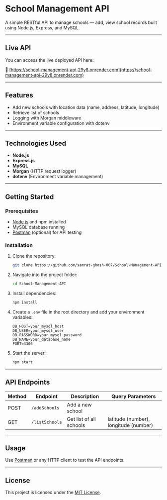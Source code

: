 # School Management API

A simple RESTful API to manage schools — add, view school records built using Node.js, Express, and MySQL.

---

## Live API

You can access the live deployed API here:

🔗 [https://school-management-api-29y8.onrender.com](https://school-management-api-29y8.onrender.com)

---


## Features

- Add new schools with location data (name, address, latitude, longitude)
- Retrieve list of schools
- Logging with Morgan middleware
- Environment variable configuration with dotenv

---

## Technologies Used

- **Node.js**
- **Express.js**
- **MySQL**
- **Morgan** (HTTP request logger)
- **dotenv** (Environment variable management)


---

## Getting Started

### Prerequisites

- [Node.js](https://nodejs.org/) and npm installed
- MySQL database running
- [Postman](https://www.postman.com/) (optional) for API testing

### Installation

1. Clone the repository:

    ```bash
    git clone https://github.com/samrat-ghosh-007/School-Management-API.git
    ```

2. Navigate into the project folder:

    ```bash
    cd School-Management-API
    ```

3. Install dependencies:

    ```bash
    npm install
    ```

4. Create a `.env` file in the root directory and add your environment variables:

    ```env
    DB_HOST=your_mysql_host
    DB_USER=your_mysql_user
    DB_PASSWORD=your_mysql_password
    DB_NAME=your_database_name
    PORT=3306
    ```

5. Start the server:

    ```bash
    npm start
    ```

---

## API Endpoints

| Method | Endpoint       | Description             | Query Parameters				 |
| ------ | -------------- | ----------------------- |--------------------------------------|
| POST   | `/addSchools`  | Add a new school        | 
| GET    | `/listSchools` | Get list of all schools | latitude (number), longitude (number)|


---

## Usage

Use [Postman](https://www.postman.com/) or any HTTP client to test the API endpoints.

---

## License

This project is licensed under the [MIT License](LICENSE).
